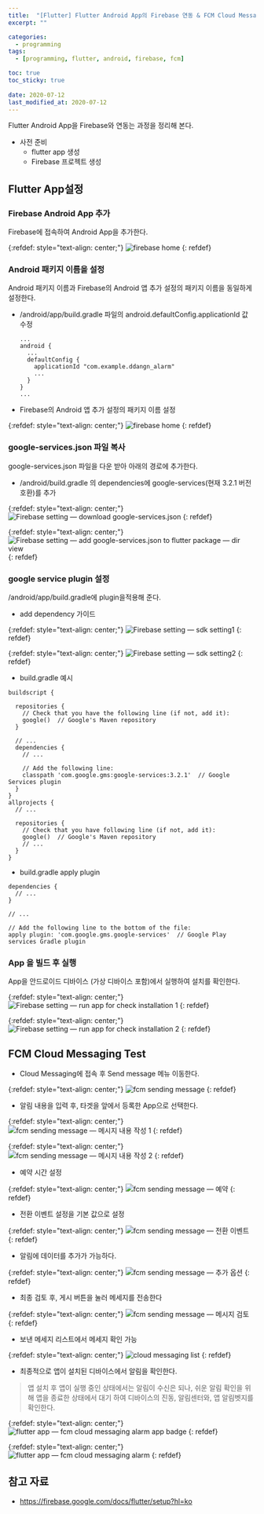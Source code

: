 ```yaml
---
title:  "[Flutter] Flutter Android App의 Firebase 연동 & FCM Cloud Messaging Test"
excerpt: ""

categories:
  - programming
tags:
  - [programming, flutter, android, firebase, fcm]

toc: true
toc_sticky: true
 
date: 2020-07-12
last_modified_at: 2020-07-12
---
```


Flutter Android App을 Firebase와 연동는 과정을 정리해 본다.

- 사전 준비
    - flutter app 생성
    - Firebase 프로젝트 생성

## Flutter App설정

### Firebase Android App 추가

Firebase에 접속하여 Android App을 추가한다.

{:refdef: style="text-align: center;"}
![firebase home](/assets/img/programming/2021-03-12-10-15-26.png)
{: refdef}

### Android 패키지 이름을 설정

Android 패키지 이름과 Firebase의 Android 앱 추가 설정의 패키지 이름을 동일하게 설정한다.

- /android/app/build.gradle 파일의 android.defaultConfig.applicationId 값 수정
    ```
    ...
    android {
      ...
      defaultConfig {
        applicationId "com.example.ddangn_alarm"
        ...
      }
    }
    ...
    ```

- Firebase의 Android 앱 추가 설정의 패키지 이름 설정

{:refdef: style="text-align: center;"}
![firebase home](/assets/img/programming/2021-03-12-10-20-11.png)
{: refdef}

### google-services.json 파일 복사

google-services.json 파일을 다운 받아 아래의 경로에 추가한다.

- /android/build.gradle 의 dependencies에 google-services(현재 3.2.1 버전 호환)를 추가

{:refdef: style="text-align: center;"}
![Firebase setting — download google-services.json](/assets/img/programming/2021-03-12-10-32-55.png)
{: refdef}

{:refdef: style="text-align: center;"}
![Firebase setting — add google-services.json to flutter package — dir view](/assets/img/programming/2021-03-12-10-33-33.png)
{: refdef}

### google service plugin 설정

/android/app/build.gradle에 plugin을적용해 준다.

- add dependency 가이드

{:refdef: style="text-align: center;"}
![Firebase setting — sdk setting1](/assets/img/programming/2021-03-12-10-34-35.png)
{: refdef}

{:refdef: style="text-align: center;"}
![Firebase setting — sdk setting2](/assets/img/programming/2021-03-12-10-36-31.png)
{: refdef}


- build.gradle 예시

```
buildscript {

  repositories {
    // Check that you have the following line (if not, add it):
    google()  // Google's Maven repository
  }

  // ...
  dependencies {
    // ...

    // Add the following line:
    classpath 'com.google.gms:google-services:3.2.1'  // Google Services plugin
  }
}
allprojects {
  // ...

  repositories {
    // Check that you have following line (if not, add it):
    google()  // Google's Maven repository
    // ...
  }
}
```

- build.gradle apply plugin

```
dependencies {
  // ...
}

// ...

// Add the following line to the bottom of the file:
apply plugin: 'com.google.gms.google-services'  // Google Play services Gradle plugin
```

### App 을 빌드 후 실행

App을 안드로이드 디바이스 (가상 디바이스 포함)에서 실행하여 설치를 확인한다.

{:refdef: style="text-align: center;"}
![Firebase setting — run app for check installation 1](/assets/img/programming/2021-03-12-10-38-16.png)
{: refdef}

{:refdef: style="text-align: center;"}
![Firebase setting — run app for check installation 2](/assets/img/programming/2021-03-12-10-38-48.png)
{: refdef}


## FCM Cloud Messaging Test

- Cloud Messaging에 접속 후 Send message 메뉴 이동한다.

{:refdef: style="text-align: center;"}
![fcm sending message](/assets/img/programming/2021-03-12-10-39-38.png)
{: refdef}

- 알림 내용을 입력 후, 타겟을 앞에서 등록한 App으로 선택한다.

{:refdef: style="text-align: center;"}
![fcm sending message — 메시지 내용 작성 1](/assets/img/programming/2021-03-12-10-40-07.png)
{: refdef}

{:refdef: style="text-align: center;"}
![fcm sending message — 메시지 내용 작성 2](/assets/img/programming/2021-03-12-10-40-34.png)
{: refdef}

- 예약 시간 설정

{:refdef: style="text-align: center;"}
![fcm sending message — 예약](/assets/img/programming/2021-03-12-10-41-04.png)
{: refdef}

- 전환 이벤트 설정을 기본 값으로 설정

{:refdef: style="text-align: center;"}
![fcm sending message — 전환 이벤트](/assets/img/programming/2021-03-12-10-41-30.png)
{: refdef}

- 알림에 데이터를 추가가 가능하다.

{:refdef: style="text-align: center;"}
![fcm sending message — 추가 옵션](/assets/img/programming/2021-03-12-10-42-02.png)
{: refdef}

- 최종 검토 후, 게시 버튼을 눌러 메세지를 전송한다

{:refdef: style="text-align: center;"}
![fcm sending message — 메시지 검토](/assets/img/programming/2021-03-12-10-42-37.png)
{: refdef}

- 보낸 메세지 리스트에서 메세지 확인 가능

{:refdef: style="text-align: center;"}
![cloud messaging list](/assets/img/programming/2021-03-12-10-43-06.png)
{: refdef}

- 최종적으로 앱이 설치된 디바이스에서 알림을 확인한다.

> 앱 설치 후 앱이 실행 중인 상태에서는 알림이 수신은 되나, 쉬운 알림 확인을 위해 앱을 종료한 상태에서 대기 하여 디바이스의 진동, 알림센터와, 앱 알림벳지를 확인한다.

{:refdef: style="text-align: center;"}
![flutter app — fcm cloud messaging alarm app badge](/assets/img/programming/2021-03-12-10-43-54.png)
{: refdef}

{:refdef: style="text-align: center;"}
![flutter app — fcm cloud messaging alarm](/assets/img/programming/2021-03-12-10-44-21.png)
{: refdef}

## 참고 자료

- https://firebase.google.com/docs/flutter/setup?hl=ko